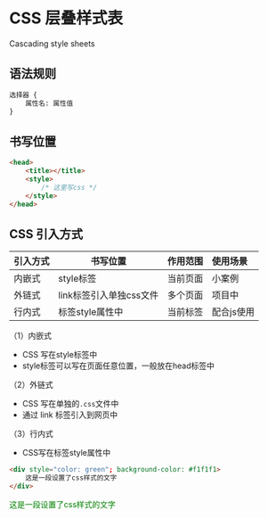 # CSS 层叠样式表

Cascading style sheets

## 语法规则

```txt
选择器 {
	属性名: 属性值
}
```

## 书写位置

```html
<head>
    <title></title>
    <style>
    	/* 这里写css */
    </style>
</head>
```

## CSS 引入方式

| 引入方式 | 书写位置                | 作用范围 | 使用场景   |
| :------- | ----------------------- | -------- | :--------- |
| 内嵌式   | style标签               | 当前页面 | 小案例     |
| 外链式   | link标签引入单独css文件 | 多个页面 | 项目中     |
| 行内式   | 标签style属性中         | 当前标签 | 配合js使用 |

（1）内嵌式

- CSS 写在style标签中
- style标签可以写在页面任意位置，一般放在head标签中


[](demo/css-1.html ':include :type=code')

[](demo/css-1.html ':include height=165')

（2）外链式

- CSS 写在单独的`.css`文件中
- 通过 link 标签引入到网页中

[](demo/css-2.css ':include :type=code')

[](demo/css-2.html ':include :type=code')

[](demo/css-2.html ':include height=60')

（3）行内式

- CSS写在标签style属性中

```html
<div style="color: green"; background-color: #f1f1f1>
    这是一段设置了css样式的文字
</div>
```


<output>

<div style="color: green"; background-color: #f1f1f1>
    这是一段设置了css样式的文字
</div>

</output>